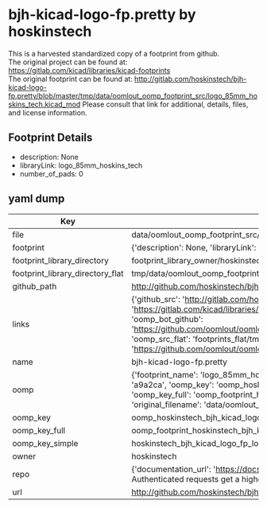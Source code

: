 # bjh-kicad-logo-fp.pretty by hoskinstech  
This is a harvested standardized copy of a footprint from github.  
The original project can be found at:  
https://gitlab.com/kicad/libraries/kicad-footprints  
The original footprint can be found at:
http://gitlab.com/hoskinstech/bjh-kicad-logo-fp.pretty/blob/master/tmp/data/oomlout_oomp_footprint_src/logo_85mm_hoskins_tech.kicad_mod
Please consult that link for additional, details, files, and license information.  
## Footprint Details
* description: None  
* libraryLink: logo_85mm_hoskins_tech  
* number_of_pads: 0  
## yaml dump  
| Key | Value |  
| --- | --- |  
| file | data/oomlout_oomp_footprint_src/bjh-kicad-logo-fp.pretty/logo_85mm_hoskins_tech.kicad_mod |  
| footprint | {'description': None, 'libraryLink': 'logo_85mm_hoskins_tech', 'number_of_pads': 0} |  
| footprint_library_directory | footprint_library_owner/hoskinstech_bjh-kicad-logo-fp.pretty |  
| footprint_library_directory_flat | tmp/data/oomlout_oomp_footprint_src/footprints_flat/hoskinstech_bjh_kicad_logo_fp_logo_85mm_hoskins_tech/working |  
| github_path | http://github.com/hoskinstech/bjh-kicad-logo-fp.pretty/blob/master/tmp/data/oomlout_oomp_footprint_src/logo_85mm_hoskins_tech.kicad_mod |  
| links | {'github_src': 'http://gitlab.com/hoskinstech/bjh-kicad-logo-fp.pretty/blob/master/tmp/data/oomlout_oomp_footprint_src/logo_85mm_hoskins_tech.kicad_mod', 'github_src_repo': 'https://gitlab.com/kicad/libraries/kicad-footprints', 'oomp_bot': 'tmp/data/oomlout_oomp_footprint_src/footprints/hoskinstech_bjh_kicad_logo_fp_logo_85mm_hoskins_tech/working', 'oomp_bot_github': 'https://github.com/oomlout/oomlout_oomp_footprint_bot/tree/main/tmp/data/oomlout_oomp_footprint_src/footprints/hoskinstech_bjh_kicad_logo_fp_logo_85mm_hoskins_tech/working', 'oomp_src_flat': 'footprints_flat/tmp/data/oomlout_oomp_footprint_src/footprints_flat/hoskinstech_bjh_kicad_logo_fp_logo_85mm_hoskins_tech/working', 'oomp_src_flat_github': 'https://github.com/oomlout/oomlout_oomp_footprint_src/tree/main/tmp/data/oomlout_oomp_footprint_src/footprints_flat/hoskinstech_bjh_kicad_logo_fp_logo_85mm_hoskins_tech/working'} |  
| name | bjh-kicad-logo-fp.pretty |  
| oomp | {'footprint_name': 'logo_85mm_hoskins_tech', 'library_name': 'bjh_kicad_logo_fp', 'md5': 'a9a2caf529d7a57f594cd343078aa9a1', 'md5_10': 'a9a2caf529', 'md5_5': 'a9a2c', 'md5_6': 'a9a2ca', 'oomp_key': 'oomp_hoskinstech_bjh_kicad_logo_fp_logo_85mm_hoskins_tech', 'oomp_key_extra': 'oomp_footprint_hoskinstech_bjh_kicad_logo_fp_logo_85mm_hoskins_tech', 'oomp_key_full': 'oomp_footprint_hoskinstech_bjh_kicad_logo_fp_logo_85mm_hoskins_tech_a9a2ca', 'oomp_key_simple': 'hoskinstech_bjh_kicad_logo_fp_logo_85mm_hoskins_tech', 'original_filename': 'data/oomlout_oomp_footprint_src/bjh-kicad-logo-fp.pretty/logo_85mm_hoskins_tech.kicad_mod', 'owner_name': 'hoskinstech'} |  
| oomp_key | oomp_hoskinstech_bjh_kicad_logo_fp_logo_85mm_hoskins_tech |  
| oomp_key_full | oomp_footprint_hoskinstech_bjh_kicad_logo_fp_logo_85mm_hoskins_tech |  
| oomp_key_simple | hoskinstech_bjh_kicad_logo_fp_logo_85mm_hoskins_tech |  
| owner | hoskinstech |  
| repo | {'documentation_url': 'https://docs.github.com/rest/overview/resources-in-the-rest-api#rate-limiting', 'message': "API rate limit exceeded for 84.66.142.224. (But here's the good news: Authenticated requests get a higher rate limit. Check out the documentation for more details.)"} |  
| url | http://github.com/hoskinstech/bjh-kicad-logo-fp.pretty |  


